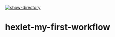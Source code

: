 [![show-directory](https://github.com/she1nXgod/hexlet-my-first-workflow/actions/workflows/main.yml/badge.svg)](https://github.com/she1nXgod/hexlet-my-first-workflow/actions/workflows/main.yml)

# hexlet-my-first-workflow
